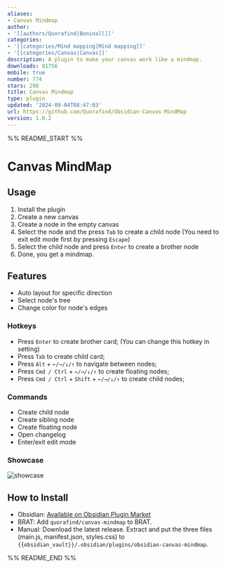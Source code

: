 ```yaml
---
aliases:
- Canvas Mindmap
author:
- '[[authors/Quorafind|Boninall]]'
categories:
- '[[categories/Mind mapping|Mind mapping]]'
- '[[categories/Canvas|Canvas]]'
description: A plugin to make your canvas work like a mindmap.
downloads: 81756
mobile: true
number: 774
stars: 298
title: Canvas Mindmap
type: plugin
updated: '2024-09-04T08:47:03'
url: https://github.com/Quorafind/Obsidian-Canvas-MindMap
version: 1.0.2
---
```


%% README_START %%

# Canvas MindMap

## Usage

1. Install the plugin
2. Create a new canvas
3. Create a node in the empty canvas
4. Select the node and the press `Tab` to create a child node (You need to exit edit mode first by pressing `Escape`)
5. Select the child node and press `Enter` to create a brother node
6. Done, you get a mindmap.

## Features

- Auto layout for specific direction
- Select node's tree
- Change color for node's edges

### Hotkeys

- Press `Enter` to create brother card; (You can change this hotkey in setting)
- Press `Tab` to create child card;
- Press `Alt` + `←/→/↓/↑` to navigate between nodes;
- Press `Cmd / Ctrl` + `←/→/↓/↑` to create floating nodes;
- Press `Cmd / Ctrl` + `Shift` + `←/→/↓/↑` to create child nodes;

### Commands

- Create child node
- Create sibling node
- Create floating node
- Open changelog
- Enter/exit edit mode

### Showcase

![showcase](https://raw.githubusercontent.com/Quorafind/obsidian-canvas-mindmap/master/showcase.gif)

## How to Install

- Obsidian: [Available on Obsidian Plugin Market](https://obsidian.md/plugins?id=canvas-mindmap)
- BRAT: Add `quorafind/canvas-mindmap` to BRAT.
- Manual: Download the latest release. Extract and put the three files (main.js, manifest.json, styles.css) to `{{obsidian_vault}}/.obsidian/plugins/obsidian-canvas-mindmap`.

%% README_END %%
